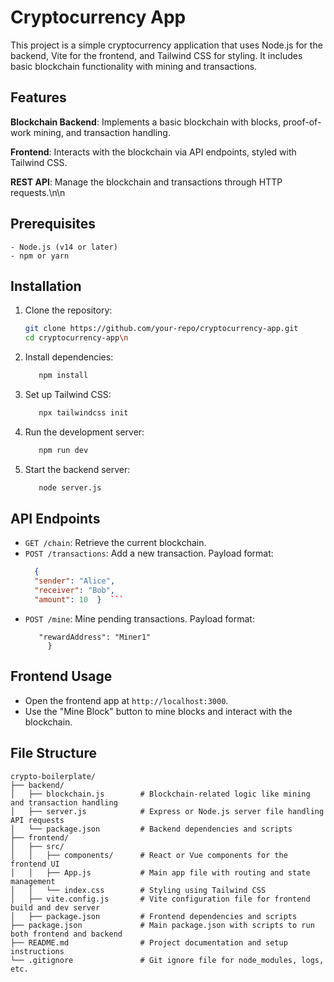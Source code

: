 # Cryptocurrency App

This project is a simple cryptocurrency application that uses Node.js for the backend, Vite for the frontend, and Tailwind CSS for styling. It includes basic blockchain functionality with mining and transactions.

## Features
**Blockchain Backend**: Implements a basic blockchain with blocks, proof-of-work mining, and transaction handling.

**Frontend**: Interacts with the blockchain via API endpoints, styled with Tailwind CSS.

**REST API**: Manage the blockchain and transactions through HTTP requests.\n\n

## Prerequisites
    - Node.js (v14 or later)
    - npm or yarn

## Installation
   1. Clone the repository:
      ```sh
      git clone https://github.com/your-repo/cryptocurrency-app.git
      cd cryptocurrency-app\n   
      ```
   2. Install dependencies:
      ```sh
         npm install
      ```
   3. Set up Tailwind CSS:
      ```sh
         npx tailwindcss init
      ```
   4. Run the development server:
      ```sh
         npm run dev
      ```
   5. Start the backend server:
      ```sh
         node server.js
      ```

## API Endpoints
- `GET /chain`: Retrieve the current blockchain.
- `POST /transactions`: Add a new transaction. Payload format:
  ```json
    {
    "sender": "Alice",
    "receiver": "Bob",
    "amount": 10  }  ```

- `POST /mine`: Mine pending transactions. Payload format:  
  ```json\n  {
     "rewardAddress": "Miner1"
       }
  ```
  
## Frontend Usage
- Open the frontend app at `http://localhost:3000`.
- Use the "Mine Block" button to mine blocks and interact with the blockchain.
  
## File Structure
```
crypto-boilerplate/
├── backend/
│   ├── blockchain.js        # Blockchain-related logic like mining and transaction handling
│   ├── server.js            # Express or Node.js server file handling API requests
│   └── package.json         # Backend dependencies and scripts
├── frontend/
│   ├── src/
│   │   ├── components/      # React or Vue components for the frontend UI
│   │   ├── App.js           # Main app file with routing and state management
│   │   └── index.css        # Styling using Tailwind CSS
│   ├── vite.config.js       # Vite configuration file for frontend build and dev server
│   ├── package.json         # Frontend dependencies and scripts
├── package.json             # Main package.json with scripts to run both frontend and backend
├── README.md                # Project documentation and setup instructions
└── .gitignore               # Git ignore file for node_modules, logs, etc.

```
